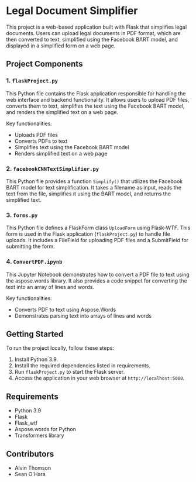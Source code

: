 # Legal Document Simplifier

This project is a web-based application built with Flask that simplifies legal documents. Users can upload legal documents in PDF format, which are then converted to text, simplified using the Facebook BART model, and displayed in a simplified form on a web page.

## Project Components

### 1. `flaskProject.py`

This Python file contains the Flask application responsible for handling the web interface and backend functionality. It allows users to upload PDF files, converts them to text, simplifies the text using the Facebook BART model, and renders the simplified text on a web page.

Key functionalities:
- Uploads PDF files
- Converts PDFs to text
- Simplifies text using the Facebook BART model
- Renders simplified text on a web page

### 2. `facebookCNNTextSimplifier.py`

This Python file provides a function `Simplify()` that utilizes the Facebook BART model for text simplification. It takes a filename as input, reads the text from the file, simplifies it using the BART model, and returns the simplified text.

### 3. `forms.py`

This Python file defines a FlaskForm class `UploadForm` using Flask-WTF. This form is used in the Flask application (`flaskProject.py`) to handle file uploads. It includes a FileField for uploading PDF files and a SubmitField for submitting the form.

### 4. `ConvertPDF.ipynb`

This Jupyter Notebook demonstrates how to convert a PDF file to text using the aspose.words library. It also provides a code snippet for converting the text into an array of lines and words.

Key functionalities:
- Converts PDF to text using Aspose.Words
- Demonstrates parsing text into arrays of lines and words

## Getting Started

To run the project locally, follow these steps:

1. Install Python 3.9.
2. Install the required dependencies listed in requirements.
3. Run `flaskProject.py` to start the Flask server.
4. Access the application in your web browser at `http://localhost:5000`.

## Requirements

- Python 3.9
- Flask
- Flask_wtf
- Aspose.words for Python
- Transformers library

## Contributors
- Alvin Thomson
- Sean O'Hara
